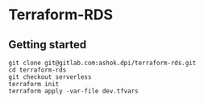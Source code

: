 # Terraform-RDS


## Getting started

```
git clone git@gitlab.com:ashok.dpi/terraform-rds.git
cd terraform-rds
git checkout serverless
terraform init
terraform apply -var-file dev.tfvars
```